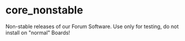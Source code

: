 core_nonstable
==============

Non-stable releases of our Forum Software. Use only for testing, do not install on "normal" Boards!